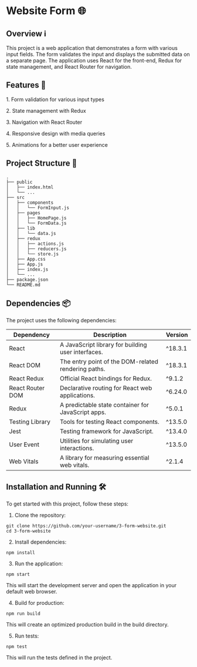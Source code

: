# Website Form 🌐

<h2>Overview ℹ️</h2>
<p>
  This project is a web application that demonstrates a form with various input fields. The form validates the input and displays the submitted data on a separate page. The application uses React for the front-end, Redux for state management, and React Router for navigation.
</p>

###

<h2>Features 🚀</h2>
<p>1. Form validation for various input types</p>
<p>2. State management with Redux</p>
<p>3. Navigation with React Router</p>
<p>4. Responsive design with media queries</p>
<p>5. Animations for a better user experience</p>

###
<h2>Project Structure 📁</h2>

```
.
├── public 
│   ├── index.html 
│   └── ... 
├── src 
│   ├── components 
│   │   └── FormInput.js 
│   ├── pages 
│   │   ├── HomePage.js 
│   │   └── FormData.js 
│   ├── lib 
│   │   └── data.js 
│   ├── redux 
│   │   ├── actions.js 
│   │   ├── reducers.js 
│   │   └── store.js
│   ├── App.css 
│   ├── App.js 
│   ├── index.js 
│   └── ... 
├── package.json 
└── README.md 
```

###

<h2>Dependencies 📦</h2>
<p>The project uses the following dependencies:</p>

| Dependency        | Description                                          | Version  |
|--------------------|------------------------------------------------------|----------|
| React              | A JavaScript library for building user interfaces.   | ^18.3.1  |
| React DOM          | The entry point of the DOM-related rendering paths.  | ^18.3.1  |
| React Redux        | Official React bindings for Redux.                   | ^9.1.2   |
| React Router DOM   | Declarative routing for React web applications.      | ^6.24.0  |
| Redux              | A predictable state container for JavaScript apps.   | ^5.0.1   |
| Testing Library    | Tools for testing React components.                  | ^13.5.0  |
| Jest               | Testing framework for JavaScript.                    | ^13.4.0  |
| User Event         | Utilities for simulating user interactions.          | ^13.5.0  |
| Web Vitals         | A library for measuring essential web vitals.        | ^2.1.4   |

###

<h2>Installation and Running 🛠️</h2>
To get started with this project, follow these steps:

1. Clone the repository:
```
git clone https://github.com/your-username/3-form-website.git
cd 3-form-website
```

2. Install dependencies:
```
npm install
```

3. Run the application:
```
npm start
```
This will start the development server and open the application in your default web browser.


4. Build for production:
```
npm run build
```
This will create an optimized production build in the build directory.

5. Run tests:
```
npm test
```
This will run the tests defined in the project.